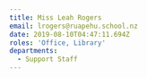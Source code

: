 ```yaml
---
title: Miss Leah Rogers
email: lrogers@ruapehu.school.nz
date: 2019-08-10T04:47:11.694Z
roles: 'Office, Library'
departments:
  - Support Staff
---
```


